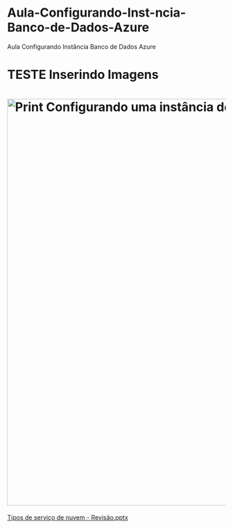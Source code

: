 # Aula-Configurando-Inst-ncia-Banco-de-Dados-Azure
Aula Configurando Instância Banco de Dados Azure

# TESTE Inserindo Imagens
# <img width="943" height="939" alt="Print Configurando uma instância de Banco de Dados na Azure" src="https://github.com/user-attachments/assets/4d93f995-d6e3-4351-989a-15a1e9d44a87" />
[Tipos de serviço de nuvem - Revisão.pptx](https://github.com/user-attachments/files/22367070/Tipos.de.servico.de.nuvem.-.Revisao.pptx)
